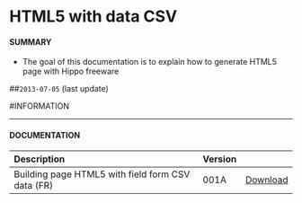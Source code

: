 # HTML5 with data CSV

#### **SUMMARY**
- The goal of this documentation is to explain how to generate HTML5 page with Hippo freeware

##`2013-07-05` (last update)

#INFORMATION
***********************************************************************
#### **DOCUMENTATION**
| Description                                                                                     | Version |                 |
| :------------------------------------------------------------------------------- | :-------| :-------------- |
| Building page HTML5 with field form CSV data (FR)                            | 001A    | [Download](https://github.com/innes-labs/archives/downloads/application-notes/Page-HTML5-avec-champs-issus-fichier-donnée-CSV-Note-d'application-001A_fr.pdf) |






